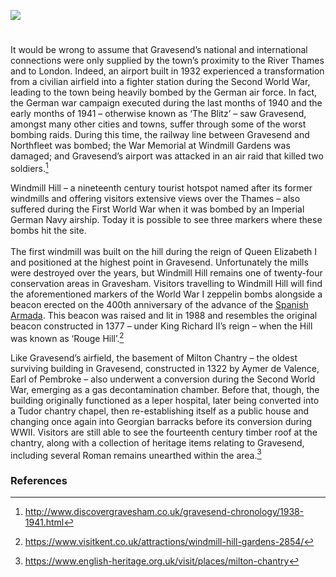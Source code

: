<a href="https://dev.visual-essays.app"><img src="https://dev-visual-essays.netlify.app/images/ve-button.png"/></a> 
<param author="Hayley Smith" banner="/images/banners/19c.jpg" layout="vtl" title="Gravesend" ve-config/>

<param aliases="Folkestone" eid="Q375314" ve-entity/>

#

It would be wrong to assume that Gravesend’s national and international connections were only supplied by the town’s proximity to the River Thames and to London. Indeed, an airport built in 1932 experienced a transformation from a civilian airfield into a fighter station during the Second World War, leading to the town being heavily bombed by the German air force. In fact, the German war campaign executed during the last months of 1940 and the early months of 1941 – otherwise known as ‘The Blitz’ – saw Gravesend, amongst many other cities and towns, suffer through some of the worst bombing raids.  During this time, the railway line between Gravesend and Northfleet was bombed; the War Memorial at Windmill Gardens was damaged; and Gravesend’s airport was attacked in an air raid that killed two soldiers.[^ref1]   
<param attribution="Photo by Astrid Stilma. By permission of Patrick Marrin" label="From Mansfield's A History of Gravesend in the County of Kent, 1922" url="https://stor.artstor.org/stor/44f84728-2548-48bc-9a14-67c47b94b6ef" ve-image/>
<param ve-image-v2 manifest="https://iiif.juncture-digital.org/wc:Gravesendmap_1946.jpg/manifest.json">

Windmill Hill – a nineteenth century tourist hotspot named after its former windmills and offering visitors extensive views over the Thames – also suffered during the First World War when it was bombed by an Imperial German Navy airship. Today it is possible to see three markers where these bombs hit the site. 
<br/><br/>
The first windmill was built on the hill during the reign of Queen Elizabeth I and positioned at the highest point in Gravesend. Unfortunately the mills were destroyed over the years, but Windmill Hill remains one of twenty-four conservation areas in Gravesham. Visitors travelling to Windmill Hill will find the aforementioned markers of the World War I zeppelin bombs alongside a beacon erected on the 400th anniversary of the advance of the [Spanish Armada](/16c/16c-spanish-armada). This beacon was raised and lit in 1988 and resembles the original beacon constructed in 1377 – under King Richard II’s reign – when the Hill was known as ‘Rouge Hill’.[^ref2]  
<param ve-image-v2 manifest="https://iiif.juncture-digital.org/wc:View_from_Windmill_Hill%2C_Gravesend_-_geograph.org.uk_-_1319868.jpg/manifest.json">

Like Gravesend’s airfield, the basement of Milton Chantry – the oldest surviving building in Gravesend, constructed in 1322 by Aymer de Valence, Earl of Pembroke – also underwent a conversion during the Second World War, emerging as a gas decontamination chamber. Before that, though, the building originally functioned as a leper hospital, later being converted into a Tudor chantry chapel, then re-establishing itself as a public house and changing once again into Georgian barracks before its conversion during WWII. Visitors are still able to see the fourteenth century timber roof at the chantry, along with a collection of heritage items relating to Gravesend, including several Roman remains unearthed within the area.[^ref3]  
<param ve-image-v2 manifest="https://iiif.juncture-digital.org/wc:Milton_Chantry.jpg/manifest.json">

### References

[^ref1]: http://www.discovergravesham.co.uk/gravesend-chronology/1938-1941.html 
[^ref2]: https://www.visitkent.co.uk/attractions/windmill-hill-gardens-2854/ 
[^ref3]: https://www.english-heritage.org.uk/visit/places/milton-chantry
